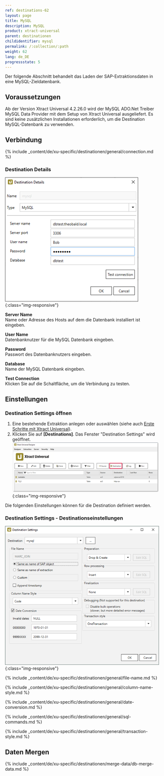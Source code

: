 ```yaml
---
ref: destinations-62
layout: page
title: MySQL
description: MySQL
product: xtract-universal
parent: destinationen
childidentifier: mysql
permalink: /:collection/:path
weight: 62
lang: de_DE
progressstate: 5
---
```


Der folgende Abschnitt behandelt das Laden der SAP-Extraktionsdaten in eine MySQL-Zieldatenbank.  

## Voraussetzungen

Ab der Version Xtract Universal 4.2.26.0 wird der MySQL ADO.Net Treiber MySQL Data Provider mit dem Setup von Xtract Universal ausgeliefert. 
Es sind keine zusätzlichen Installationen erforderlich, um die Destination MySQL-Datenbank zu verwenden.

## Verbindung

{% include _content/de/xu-specific/destinationen/general/connection.md %}	

### Destination Details

![mysql_destination_details](/img/content/mysql_destination_details.png){:class="img-responsive"}

**Server Name** <br>
Name oder Adresse des Hosts auf dem die Datenbank installiert ist eingeben.

**User Name** <br>
Datenbanknutzer für die MySQL Datenbank eingeben.

**Password** <br>
Passwort des Datenbanknutzers eingeben.

**Database** <br>
Name der MySQL Datenbank eingeben.

**Test Connection** <br>
Klicken Sie auf die Schaltfläche, um die Verbindung zu testen. 

## Einstellungen

### Destination Settings öffnen

1. Eine bestehende Extraktion anlegen oder auswählen (siehe auch [Erste Schritte mit Xtract Universal](../erste-schritte/eine-neue-extraktion-anlegen)).
2. Klicken Sie auf **[Destinations]**. Das Fenster "Destination Settings" wird geöffnet.
![Destination-settings](/img/content/xu/xu_designer_destination.png){:class="img-responsive"}

Die folgenden Einstellungen können für die Destination definiert werden. 
  
### Destination Settings - Destinationseinstellungen

![ext_spec_set_de_form](/img/content/mysql-configurations.png){:class="img-responsive"}

{% include _content/de/xu-specific/destinationen/general/file-name.md %}

{% include _content/de/xu-specific/destinationen/general/column-name-style.md %}

{% include _content/de/xu-specific/destinationen/general/date-conversion.md %}

{% include _content/de/xu-specific/destinationen/general/sql-commands.md %}

{% include _content/de/xu-specific/destinationen/general/transaction-style.md %}

## Daten Mergen

{% include _content/de/xu-specific/destinationen/merge-data/db-merge-data.md  %}